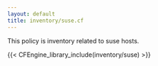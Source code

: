 ```yaml
---
layout: default
title: inventory/suse.cf
---
```


This policy is inventory related to suse hosts.

{{< CFEngine_library_include(inventory/suse) >}}
